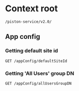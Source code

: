 # Context root
```
/piston-service/v2.0/
```

## App config
### Getting default site id
```
GET /appConfig/defaultSiteId
```

### Getting 'All Users' group DN
```
GET /appConfig/allUsersGroupDN
```

